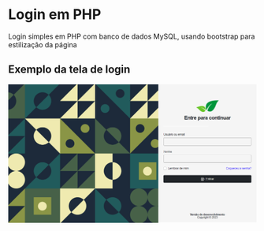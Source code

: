 # Login em PHP
Login simples em PHP com banco de dados MySQL, usando bootstrap para estilização da página

## Exemplo da tela de login
<img src="https://github.com/rdadev/loginphp/raw/4c078592bc0414467eeb37f4be99be25b3e2b4c4/imagens/login.png"/>
